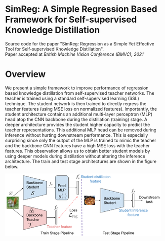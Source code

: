 # SimReg: A Simple Regression Based Framework for Self-supervised Knowledge Distillation

Source code for the paper "SimReg: Regression as a Simple Yet Effective Tool for Self-supervised Knowledge Distillation".\
Paper accepted at _British Machine Vision Conference (BMVC), 2021_

# Overview

We present a simple framework to improve performance of regression based knowledge distillation from self-supervised teacher networks. The teacher is trained using a standard self-supervised learning (SSL) technique. The student network is then trained to directly regress the teacher features (using MSE loss on normalized features). Importantly, the student architecture contains an additional multi-layer perceptron (MLP) head atop the CNN backbone during the distillation (training) stage. A deeper architecture provides the student higher capacity to predict the teacher representations. This additional MLP head can be removed during inference without hurting downstream performance. This is especially surprising since only the output of the MLP is trained to mimic the teacher and the backbone CNN features have a high MSE loss with the teacher features. This observation allows us to obtain better student models by using deeper models during distillation without altering the inference architecture. The train and test stage architectures are shown in the figure below.

![](arch_reg.png)
